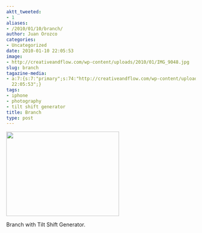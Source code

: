 ```yaml
---
aktt_tweeted:
- 1
aliases:
- /2010/01/10/branch/
author: Juan Orozco
categories:
- Uncategorized
date: 2010-01-10 22:05:53
image:
- http://creativeandflow.com/wp-content/uploads/2010/01/IMG_9048.jpg
slug: branch
tagazine-media:
- a:7:{s:7:"primary";s:74:"http://creativeandflow.com/wp-content/uploads/2010/01/IMG_9048-300x225.jpg";s:6:"images";a:1:{s:74:"http://creativeandflow.com/wp-content/uploads/2010/01/IMG_9048-300x225.jpg";a:6:{s:8:"file_url";s:74:"http://creativeandflow.com/wp-content/uploads/2010/01/IMG_9048-300x225.jpg";s:5:"width";s:3:"300";s:6:"height";s:3:"225";s:4:"type";s:5:"image";s:4:"area";s:5:"67500";s:9:"file_path";s:0:"";}}s:6:"videos";a:0:{}s:11:"image_count";s:1:"1";s:6:"author";s:7:"8033531";s:7:"blog_id";s:8:"17975075";s:9:"mod_stamp";s:19:"2010-01-10
  22:05:53";}
tags:
- iphone
- photography
- tilt shift generator
title: Branch
type: post
---
```


[<img class="alignnone size-medium wp-image-1916" title="IMG_9048" src="https://i1.wp.com/creativeandflow.com/wp-content/uploads/2010/01/IMG_9048-300x225.jpg?resize=300%2C225" alt="" width="300" height="225" data-recalc-dims="1" />][1]

Branch with Tilt Shift Generator.

[1]: https://i1.wp.com/creativeandflow.com/wp-content/uploads/2010/01/IMG_9048.jpg